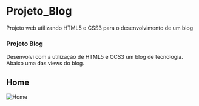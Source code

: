 # Projeto_Blog
Projeto web utilizando HTML5 e CSS3 para o desenvolvimento de um blog
### Projeto Blog

Desenvolvi com a utilização de HTML5 e CCS3 um blog de tecnologia.
Abaixo uma das views do blog.

## Home

![Home](https://i.imgur.com/yZrT905.png "Home")
